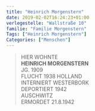 ```yaml
---
title: "Heinrich Morgenstern"
date: 2019-02-02T16:24:23+01:00
verlegestelle: "Wallstraße 10"
familie: "Familie Morgenstern"
Tags: ["Heinrich Morgenstern"]
Categories: ["Menschen"]
---
```


> HIER WOHNTE  
> **HEINRICH MORGENSTERN**  
> JG. 1909  
> FLUCHT 1938 HOLLAND  
> INTERNIERT WESTERBORK  
> DEPORTIERT 1942  
> AUSCHWITZ  
> ERMORDET 21.8.1942  